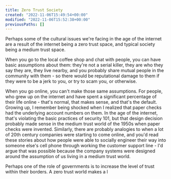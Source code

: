 ```yaml
---
title: Zero Trust Society
created: "2022-11-06T15:49:54+00:00"
modified: "2022-11-06T15:52:38+00:00"
previousPaths: []
---
```

 

Perhaps some of the cultural issues we're facing in the age of the internet are a result of the internet being a zero trust space, and typical society being a medium trust space.

When you go to the local coffee shop and chat with people, you can have basic assumptions about them: they're not a serial killer, they are who they say they are, they live nearby, and you probably share mutual people in the community with them - so there would be reputational damage to them if they were to be a jerk to you, or try to scam you, or otherwise.

When you go online, you can't make those same assumptions. For people, who grew up on the internet and have spent a significant percentage of their life online - that's normal, that makes sense, and that's the default. Growing up, I remember being shocked when I realized that paper checks had the underlying account numbers on them. In the age of the internet, that's violating the basic practices of security 101, but that design decision probably made sense in the medium trust world of the 1950s when paper checks were invented. Similarly, there are probably analogies to when a lot of 20th century companies were starting to come online, and you'd read these stories about how people were able to socially engineer their way into someone else's cell phone through working the customer support line - I'd argue that was possible because the company systems were designed around the assumption of us living in a medium trust world.

Perhaps one of the role of governments is to increase the level of trust within their borders. A zero trust world makes a l